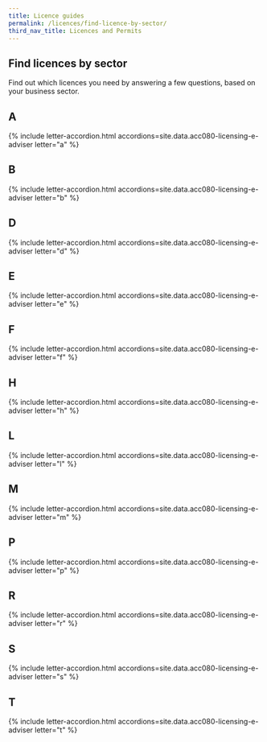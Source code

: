```yaml
---
title: Licence guides
permalink: /licences/find-licence-by-sector/
third_nav_title: Licences and Permits
---
```


## Find licences by sector

Find out which licences you need by answering a few questions, based on your business sector.

## A

{% include letter-accordion.html accordions=site.data.acc080-licensing-e-adviser letter="a" %}

## B

{% include letter-accordion.html accordions=site.data.acc080-licensing-e-adviser letter="b" %}

## D

{% include letter-accordion.html accordions=site.data.acc080-licensing-e-adviser letter="d" %}

## E

{% include letter-accordion.html accordions=site.data.acc080-licensing-e-adviser letter="e" %}

## F

{% include letter-accordion.html accordions=site.data.acc080-licensing-e-adviser letter="f" %}

## H

{% include letter-accordion.html accordions=site.data.acc080-licensing-e-adviser letter="h" %}

## L

{% include letter-accordion.html accordions=site.data.acc080-licensing-e-adviser letter="l" %}

## M

{% include letter-accordion.html accordions=site.data.acc080-licensing-e-adviser letter="m" %}

## P

{% include letter-accordion.html accordions=site.data.acc080-licensing-e-adviser letter="p" %}

## R

{% include letter-accordion.html accordions=site.data.acc080-licensing-e-adviser letter="r" %}

## S

{% include letter-accordion.html accordions=site.data.acc080-licensing-e-adviser letter="s" %}

## T

{% include letter-accordion.html accordions=site.data.acc080-licensing-e-adviser letter="t" %}

<script src="/jquery/jquery.min.js"></script>
<script src="/jquery/bp-menu-new-tab.js"></script>
